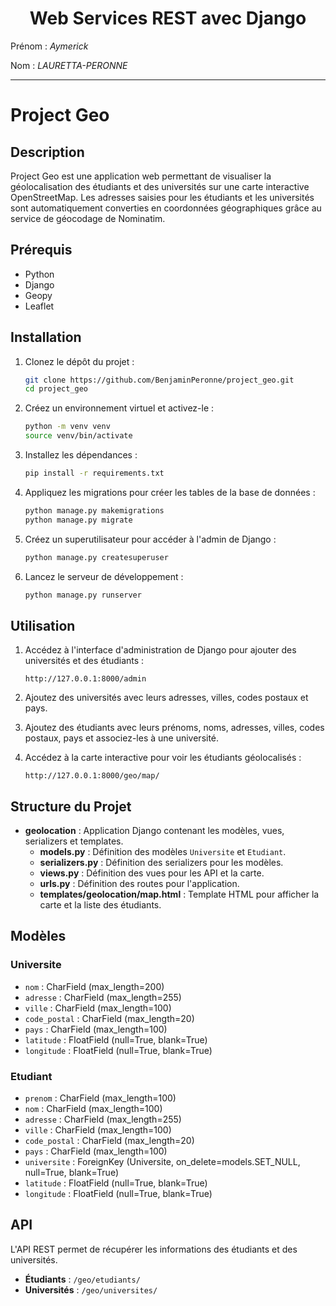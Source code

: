 # <center> Web Services REST avec Django </center>

Prénom : <em>Aymerick</em>

Nom : <em>LAURETTA-PERONNE</em>

----

# Project Geo

## Description

Project Geo est une application web permettant de visualiser la géolocalisation des étudiants et des universités sur une carte interactive OpenStreetMap. Les adresses saisies pour les étudiants et les universités sont automatiquement converties en coordonnées géographiques grâce au service de géocodage de Nominatim.

## Prérequis

- Python 
- Django 
- Geopy
- Leaflet 

## Installation

1. Clonez le dépôt du projet :

    ```bash
    git clone https://github.com/BenjaminPeronne/project_geo.git
    cd project_geo
    ```

2. Créez un environnement virtuel et activez-le :

    ```bash
    python -m venv venv
    source venv/bin/activate  
    ```

3. Installez les dépendances :

    ```bash
    pip install -r requirements.txt
    ```

4. Appliquez les migrations pour créer les tables de la base de données :

    ```bash
    python manage.py makemigrations
    python manage.py migrate
    ```

5. Créez un superutilisateur pour accéder à l'admin de Django :

    ```bash
    python manage.py createsuperuser
    ```

6. Lancez le serveur de développement :

    ```bash
    python manage.py runserver
    ```

## Utilisation

1. Accédez à l'interface d'administration de Django pour ajouter des universités et des étudiants :
    ```
    http://127.0.0.1:8000/admin
    ```

2. Ajoutez des universités avec leurs adresses, villes, codes postaux et pays.

3. Ajoutez des étudiants avec leurs prénoms, noms, adresses, villes, codes postaux, pays et associez-les à une université.

4. Accédez à la carte interactive pour voir les étudiants géolocalisés :
    ```
    http://127.0.0.1:8000/geo/map/
    ```

## Structure du Projet

- **geolocation** : Application Django contenant les modèles, vues, serializers et templates.
  - **models.py** : Définition des modèles `Universite` et `Etudiant`.
  - **serializers.py** : Définition des serializers pour les modèles.
  - **views.py** : Définition des vues pour les API et la carte.
  - **urls.py** : Définition des routes pour l'application.
  - **templates/geolocation/map.html** : Template HTML pour afficher la carte et la liste des étudiants.

## Modèles

### Universite

- `nom` : CharField (max_length=200)
- `adresse` : CharField (max_length=255)
- `ville` : CharField (max_length=100)
- `code_postal` : CharField (max_length=20)
- `pays` : CharField (max_length=100)
- `latitude` : FloatField (null=True, blank=True)
- `longitude` : FloatField (null=True, blank=True)

### Etudiant

- `prenom` : CharField (max_length=100)
- `nom` : CharField (max_length=100)
- `adresse` : CharField (max_length=255)
- `ville` : CharField (max_length=100)
- `code_postal` : CharField (max_length=20)
- `pays` : CharField (max_length=100)
- `universite` : ForeignKey (Universite, on_delete=models.SET_NULL, null=True, blank=True)
- `latitude` : FloatField (null=True, blank=True)
- `longitude` : FloatField (null=True, blank=True)

## API

L'API REST permet de récupérer les informations des étudiants et des universités.

- **Étudiants** : `/geo/etudiants/`
- **Universités** : `/geo/universites/`

